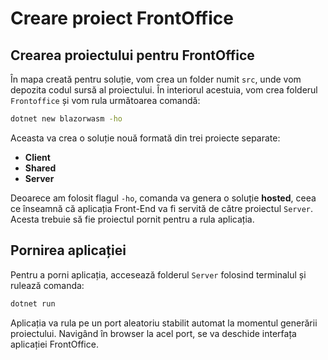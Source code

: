 # Creare proiect FrontOffice

## Crearea proiectului pentru FrontOffice

În mapa creată pentru soluție, vom crea un folder numit `src`, unde vom depozita codul sursă al proiectului. În interiorul acestuia, vom crea folderul `Frontoffice` și vom rula următoarea comandă:

```bash
dotnet new blazorwasm -ho
```

Aceasta va crea o soluție nouă formată din trei proiecte separate:

- **Client**
- **Shared**
- **Server**

Deoarece am folosit flagul `-ho`, comanda va genera o soluție **hosted**, ceea ce înseamnă că aplicația Front-End va fi servită de către proiectul `Server`. Acesta trebuie să fie proiectul pornit pentru a rula aplicația.

## Pornirea aplicației

Pentru a porni aplicația, accesează folderul `Server` folosind terminalul și rulează comanda:

```bash
dotnet run
```

Aplicația va rula pe un port aleatoriu stabilit automat la momentul generării proiectului. Navigând în browser la acel port, se va deschide interfața aplicației FrontOffice.
